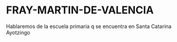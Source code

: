 # FRAY-MARTIN-DE-VALENCIA
Hablaremos de la escuela primaria q se encuentra en Santa Catarina Ayotzingo
